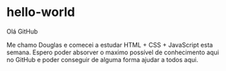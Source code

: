 # hello-world
Olá GitHub

Me chamo Douglas e comecei a estudar HTML + CSS + JavaScript esta semana. Espero poder absorver o maximo possível
de conhecimento aqui no GitHub e poder conseguir de alguma forma ajudar a todos aqui.
